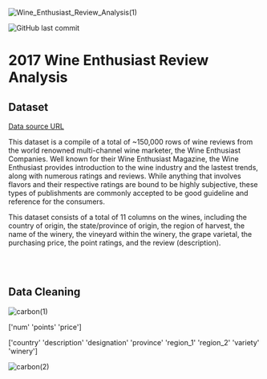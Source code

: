 ![Wine_Enthusiast_Review_Analysis(1)](https://user-images.githubusercontent.com/74638365/140579630-811933db-7604-4b2f-96f7-1784da484da2.png)

![GitHub last commit](https://img.shields.io/github/last-commit/bklee095/Py-WineReviewAnalysis)

# 2017 Wine Enthusiast Review Analysis

## Dataset
[Data source URL](https://www.kaggle.com/zynicide/wine-reviews?select=winemag-data_first150k.csv)

This dataset is a compile of a total of ~150,000 rows of wine reviews from the world renowned multi-channel wine marketer, the Wine Enthusiast Companies. Well known for their Wine Enthusiast Magazine, the Wine Enthusiast provides introduction to the wine industry and the lastest trends, along with numerous ratings and reviews. While anything that involves flavors and their respective ratings are bound to be highly subjective, these types of publishments are commonly accepted to be good guideline and reference for the consumers.

This dataset consists of a total of 11 columns on the wines, including the country of origin, the state/province of origin, the region of harvest, the name of the winery, the vineyard within the winery, the grape varietal, the purchasing price, the point ratings, and the review (description).

<br/><br/>

## Data Cleaning

![carbon(1)](https://user-images.githubusercontent.com/74638365/140630174-eb5eec8f-c9f1-491b-9e94-2c2fc2085017.png)

['num' 'points' 'price']

['country' 'description' 'designation' 'province' 'region_1' 'region_2'
 'variety' 'winery']
 
 ![carbon(2)](https://user-images.githubusercontent.com/74638365/140630214-86d760b1-ba82-43fa-b99d-ab6f219eaa3c.png)
 
